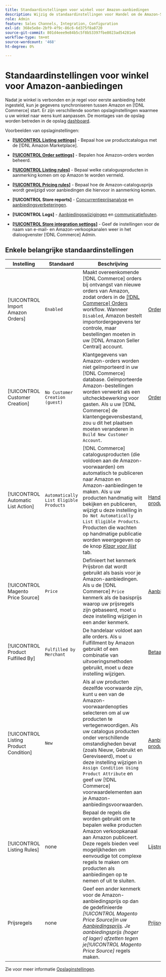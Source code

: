```yaml
---
title: Standaardinstellingen voor winkel voor Amazon-aanbiedingen
description: Wijzig de standaardinstellingen voor Handel om de Amazon-Sales Channel voor je winkel aan te passen.
role: Admin
feature: Sales Channels, Integration, Configuration
exl-id: 368e5e8e-2bf9-4f9c-86c6-6d375f8a8720
source-git-commit: 801d4eee9e84b5c5f8b53397fbe8023ad54281e6
workflow-type: tm+mt
source-wordcount: '468'
ht-degree: 0%

---
```


# Standaardinstellingen voor winkel voor Amazon-aanbiedingen

Nadat je winkel is verbonden en je regel voor eerste aanbieding hebt ingesteld, kun je gegevens synchroniseren tussen Amazon en [!DNL Commerce] start. Er zijn verschillende soorten opslaginstellingen waarmee u uw winkel naar wens kunt aanpassen. De montages van de opslag worden betreden in de opslag [dashboard](./amazon-store-dashboard.md).

Voorbeelden van opslaginstellingen:

- [**[!UICONTROL Listing settings]**](./listing-settings.md) - Bepaal hoe uw productcatalogus met de [!DNL Amazon Marketplace].

- [**[!UICONTROL Order settings]**](./order-settings.md) - Bepalen hoe Amazon-orders worden beheerd.

- [**[!UICONTROL Listing rules]**](./listing-rules.md) - Bepaal welke catalogusproducten in aanmerking komen om op Amazon te worden vermeld.

- [**[!UICONTROL Pricing rules]**](./pricing-products.md) - Bepaal hoe de Amazon-catalogusprijs wordt gewijzigd voor aanbiedingen die hiervoor in aanmerking komen.

- **[!UICONTROL Store reports]** - [Concurrentieprijsanalyse](./competitive-price-analysis.md) en [aanbiedingsverbeteringen](./listing-improvements.md).

- **[!UICONTROL Logs]** - [Aanbiedingswijzigingen](./listing-changes-log.md) en [communicatiefouten](./communication-errors-log.md).

- [**[!UICONTROL Store integration settings]**](./store-integration-settings.md) - Geef de instellingen voor de naam van e-mail- en Amazon-verkoopkanalen weer in het dialoogvenster [!DNL Commerce] Admin.

## Enkele belangrijke standaardinstellingen

| Instelling | Standaard | Beschrijving | Locatie |
|----------------------------------------|----------------------------------------|----------------------------------------------------------------------------------------------------------------------------------------------------------------------------------------------------------------------------------------------------------------------------------------------------------------------------------------------------------------------------------------------------------------------|-------------------------------------------------------------|
| [!UICONTROL Import Amazon Orders] | `Enabled` | Maakt overeenkomende [!DNL Commerce] orders bij ontvangst van nieuwe orders van Amazon, zodat orders in de [[!DNL Commerce] Orders](https://experienceleague.adobe.com/docs/commerce-admin/stores-sales/order-management/orders/orders.html) workflow. Wanneer `Disabled`, Amazon bestelt importordergegevens ter controle, maar bestellingen moeten in uw [!DNL Amazon Seller Central] account. | [Orderinstellingen](./order-settings.md) |
| [!UICONTROL Customer Creation] | `No Customer Creation (guest)` | Klantgegevens van Amazon-orders worden niet geïmporteerd in uw [!DNL Commerce] database. Geïmporteerde Amazon-bestellingen worden verwerkt als een uitcheckbewerking voor gasten. Als u uw [!DNL Commerce] de klantengegevensbestand, zou u dit het plaatsen moeten veranderen in `Build New Customer Account`. | [Orderinstellingen](./order-settings.md) |
| [!UICONTROL Automatic List Action] | `Automatically List Eligible Products` | [!DNL Commerce] catalogusproducten (die voldoen aan de Amazon-voorwaarden) om automatisch te publiceren naar Amazon en Amazon-aanbiedingen te maken. Als u uw producten handmatig wilt bekijken en publiceren, wijzigt u deze instelling in `Do Not Automatically List Eligible Products`. Producten die wachten op handmatige publicatie worden weergegeven op de knop [_Klaar voor lijst_](./ready-to-list.md) tab. | [Handelingen voor productaanbiedingen](./product-listing-actions.md) |
| [!UICONTROL Magento Price Source] | `Price` | Definieert het kenmerk Prijsbron dat wordt gebruikt als basis voor je Amazon-aanbiedingen. Als u de [!DNL Commerce] `Price` kenmerk als de basisprijs waarop uw prijsregels zijn gebaseerd, moet u deze instelling wijzigen in een ander kenmerk. | [Aanbiedingsprijs](./listing-price.md) |
| [!UICONTROL Product Fulfilled By] | `Fulfilled by Merchant` | De handelaar voldoet aan alle orders. Als u Fulfillment by Amazon gebruikt of een combinatie van uitvoeringsmethoden gebruikt, moet u deze instelling wijzigen. | [Betaald door](./listing-price.md) |
| [!UICONTROL Listing Product Condition] | `New` | Als al uw producten dezelfde voorwaarde zijn, kunt u een van de Amazon-voorwaardenopties selecteren om al uw producten te vertegenwoordigen. Als uw catalogus producten onder verschillende omstandigheden bevat (zoals Nieuw, Gebruikt en Gereviseerd), moet u deze instelling wijzigen in `Assign Condition Using Product Attribute` en geef uw [!DNL Commerce] voorwaardelementen aan je Amazon-aanbiedingsvoorwaarden. | [Aanbiedingsvoorwaarde product](./product-listing-condition.md) |
| [!UICONTROL Listing Rules] | none | Bepaal de regels die worden gebruikt om te bepalen welke producten Amazon verkoopkanaal aan Amazon publiceert. Deze regels bieden veel mogelijkheden om eenvoudige tot complexe regels te maken om producten als aanbiedingen op te nemen of uit te sluiten. | [Lijstregels](./listing-rules.md) |
| Prijsregels | none | Geef een ander kenmerk voor de Amazon-aanbiedingsprijs op dan de gedefinieerde _[!UICONTROL Magento Price Source]_in uw [Aanbiedingsprijs](./listing-price.md). Je aanbiedingsprijs (hoger of lager) afzetten tegen je_[!UICONTROL Magento Price Source]_ regels maken. | [Prijsregels](./pricing-products.md) |

Zie voor meer informatie [Opslaginstellingen](./ob-store-review.md).
